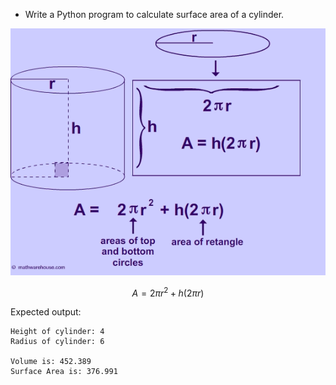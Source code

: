 * Write a Python program to calculate surface area of a cylinder. 

![Cylinder Surface Area](images/cylinderSurfaceArea.png)

$$ A = 2 \pi r^2 + h(2\pi r) $$

Expected output:

```
Height of cylinder: 4
Radius of cylinder: 6

Volume is: 452.389
Surface Area is: 376.991
```